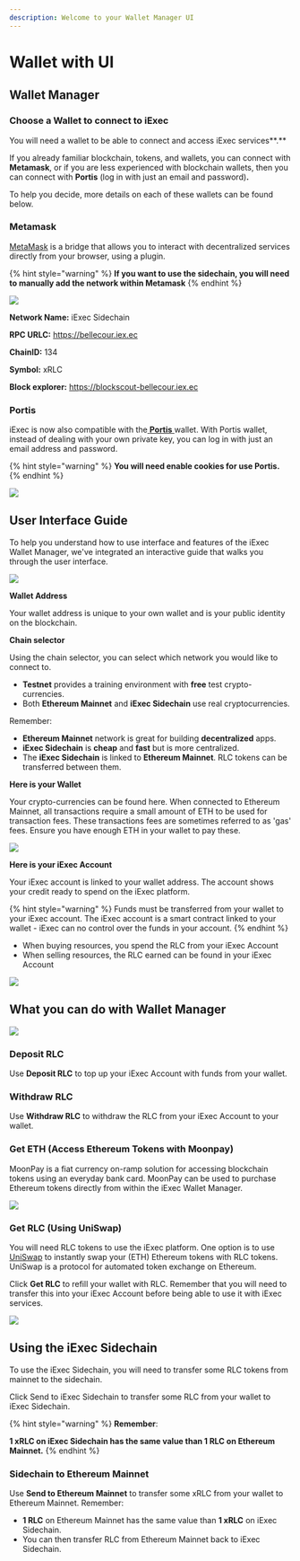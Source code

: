 ```yaml
---
description: Welcome to your Wallet Manager UI
---
```


# Wallet with UI

## Wallet Manager

### Choose a Wallet to connect to iExec 

You will need a wallet to be able to connect and access iExec services**.**

If you already familiar blockchain, tokens, and wallets, you can connect with **Metamask**, or if you are less experienced with blockchain wallets, then you can connect with **Portis** \(log in with just an email and password\)**.**

To help you decide, more details on each of these wallets can be found below.

### **Metamask**

[MetaMask](https://metamask.io/) is a bridge that allows you to interact with decentralized services directly from your browser, using a plugin. 

{% hint style="warning" %}
**If you want to use the sidechain,  you will need to manually add the network within Metamask**
{% endhint %}

![](../../.gitbook/assets/networks.png)

**Network Name:** iExec Sidechain

**RPC URLC:** https://bellecour.iex.ec

**ChainID:** 134

**Symbol:** xRLC

**Block explorer:** https://blockscout-bellecour.iex.ec

### **Portis**

iExec is now also compatible with the[ **Portis** ](https://www.portis.io/)wallet. With Portis wallet, instead of dealing with your own private key, you can log in with just an email address and password.  
  


{% hint style="warning" %}
**You will need enable cookies for use Portis.**
{% endhint %}

![](../../.gitbook/assets/portis-cookies.png)

## User Interface Guide

To help you understand how to use interface and features of the iExec Wallet Manager, we've integrated an interactive guide that walks you through the user interface.

![](../../.gitbook/assets/1-guide-ui.png)

**Wallet Address**

Your wallet address is unique to your own wallet and is your public identity on the blockchain.

**Chain selector**

Using the chain selector, you can select which network you would like to connect to.

* **Testnet** provides a training environment with **free** test crypto-currencies.
* Both **Ethereum Mainnet** and **iExec Sidechain** use real cryptocurrencies.

Remember: 

* **Ethereum Mainnet** network is great for building **decentralized** apps.
* **iExec Sidechain** is **cheap** and **fast** but is more centralized.
* The **iExec Sidechain** is linked to **Ethereum Mainnet**. RLC tokens can be transferred between them.

**Here is your Wallet**

Your crypto-currencies can be found here. When connected to Ethereum Mainnet, all transactions require a small amount of ETH to be used for transaction fees. These transactions fees are sometimes referred to as 'gas' fees. Ensure you have enough ETH in your wallet to pay these.

![](../../.gitbook/assets/your-address.png)

**Here is your iExec Account**

Your iExec account is linked to your wallet address. The account shows your credit ready to spend on the iExec platform. 

{% hint style="warning" %}
Funds must be transferred from your wallet to your iExec account. The iExec account is a smart contract linked to your wallet - iExec can no control over the funds in your account.
{% endhint %}

* When buying resources, you spend the RLC from your iExec Account
* When selling resources, the RLC earned can be found in your iExec Account

![](../../.gitbook/assets/account.png)

## What you can do with Wallet Manager

![](../../.gitbook/assets/actions.png)

### Deposit RLC

Use **Deposit RLC** to top up your iExec Account with funds from your wallet.

### Withdraw RLC

Use **Withdraw RLC** to withdraw the RLC from your iExec Account to your wallet.

### Get ETH \(Access Ethereum Tokens with Moonpay\)

MoonPay is a fiat currency on-ramp solution for accessing blockchain tokens using an everyday bank card. MoonPay can be used to purchase Ethereum tokens directly from within the iExec Wallet Manager.  



![](../../.gitbook/assets/moonpay.png)

### Get RLC \(Using UniSwap\) 

You will need RLC tokens to use the iExec platform. One option is to use [UniSwap](https://uniswap.exchange/swap) to instantly swap your \(ETH\) Ethereum tokens with RLC tokens. UniSwap is a protocol for automated token exchange on Ethereum.   
  
Click **Get RLC** to refill your wallet with RLC. Remember that you will need to transfer this into your iExec Account before being able to use it with iExec services.   


![](../../.gitbook/assets/get-rlc-uniswap.png)

## Using the iExec Sidechain

To use the iExec Sidechain, you will need to transfer some RLC tokens from mainnet to the sidechain.

Click Send to iExec Sidechain to transfer some RLC from your wallet to iExec Sidechain.

{% hint style="warning" %}
**Remember**:

**1 xRLC on iExec Sidechain has the same value than 1 RLC on Ethereum Mainnet.**
{% endhint %}

### Sidechain to Ethereum Mainnet

Use **Send to Ethereum Mainnet** to transfer some xRLC from your wallet to Ethereum Mainnet. Remember:

* **1 RLC** on Ethereum Mainnet has the same value than **1 xRLC** on iExec Sidechain.
* You can then transfer RLC from Ethereum Mainnet back to iExec Sidechain.

